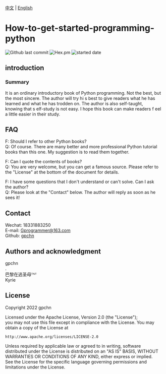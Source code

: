 [中文](https://github.com/gpchn/How-to-get-started-programming-python/blob/main/README_zh.md) | [English](https://github.com/gpchn/How-to-get-started-programming-python/blob/main/README.md) 

# How-to-get-started-programming-python

![Github last commit](https://img.shields.io/github/last-commit/gpchn/How-to-get-started-programming-python)
![Hex.pm](https://img.shields.io/hexpm/l/plug)
![started date](https://img.shields.io/badge/started%20date-2022%2007%2010-brightgreen)

## introduction

### Summary
It is an ordinary introductory book of Python programming. 
Not the best, but the most sincere. The author will try hi
s best to give readers what he has learned and what he has 
trodden on. The author is also self-taught, knowing that s
elf-study is not easy. I hope this book can make readers f
eel a little easier in their study.

## FAQ
F: Should I refer to other Python books?  
Q: Of course. There are many better and more professional Python tutorial books than this one. My suggestion is to read them together.
  
F: Can I quote the contents of books?  
Q: You are very welcome, but you can get a famous source. Please refer to the "License" at the bottom of the document for details.
  
F: I have some questions that I don't understand or can't solve. Can I ask the author?  
Q: Please look at the "Contact" below. The author will reply as soon as he sees it!

## Contact
Wechat: 18331883250  
E-mail: Gprogrammer@163.com  
Github: [gpchn](https://github.com/gpchn/)

## Authors and acknowledgment
gpchn  
.  
巴黎在逃圣母ᵀᴺᵀ  
Kyrie

## License
Copyright 2022 gpchn  
  
Licensed under the Apache License, Version 2.0 (the "License");  
you may not use this file except in compliance with the License.
You may obtain a copy of the License at  
  
    http://www.apache.org/licenses/LICENSE-2.0  
  
Unless required by applicable law or agreed to in writing, software
distributed under the License is distributed on an "AS IS" BASIS,
WITHOUT WARRANTIES OR CONDITIONS OF ANY KIND, either express or implied.
See the License for the specific language governing permissions and
limitations under the License.  

